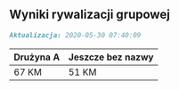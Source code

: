 ## Wyniki rywalizacji grupowej

```markdown
Aktualizacja: 2020-05-30 07:40:09
```

Drużyna A | Jeszcze bez nazwy
------------ | -------------
 67 KM | 51 KM